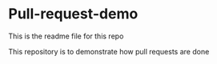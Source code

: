 # Pull-request-demo

This is the readme file for this repo

This repository is to demonstrate how pull requests are done
